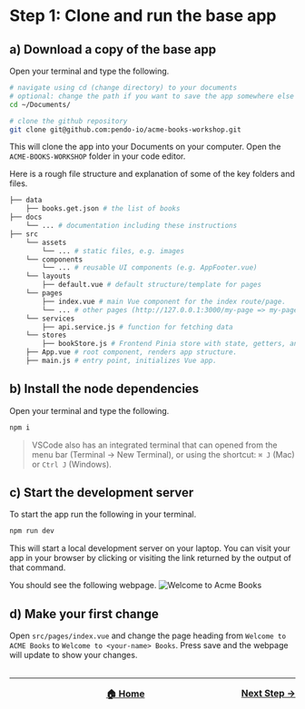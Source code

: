 # Step 1: Clone and run the base app

## a) Download a copy of the base app

Open your terminal and type the following.

```bash
# navigate using cd (change directory) to your documents
# optional: change the path if you want to save the app somewhere else
cd ~/Documents/

# clone the github repository
git clone git@github.com:pendo-io/acme-books-workshop.git
```

This will clone the app into your Documents on your computer. Open the `ACME-BOOKS-WORKSHOP` folder in your code editor.

Here is a rough file structure and explanation of some of the key folders and files.

```bash
├── data
    ├── books.get.json # the list of books
├── docs
    └── ... # documentation including these instructions
├── src
    └── assets
        └── ... # static files, e.g. images
    └── components
        └── ... # reusable UI components (e.g. AppFooter.vue)
    └── layouts
        ├── default.vue # default structure/template for pages
    └── pages
        ├── index.vue # main Vue component for the index route/page.
        └── ... # other pages (http://127.0.0.1:3000/my-page => my-page.vue)
    └── services
        ├── api.service.js # function for fetching data
    └── stores
        ├── bookStore.js # Frontend Pinia store with state, getters, and actions to store and manipulate the books data after it has been loaded from file.
    ├── App.vue # root component, renders app structure.
    ├── main.js # entry point, initializes Vue app.
```

## b) Install the node dependencies

Open your terminal and type the following.

```bash
npm i
```

> VSCode also has an integrated terminal that can opened from the menu bar (Terminal -> New Terminal), or using the shortcut: `⌘ J` (Mac) or `Ctrl J` (Windows).

## c) Start the development server

To start the app run the following in your terminal.

```bash
npm run dev
```

This will start a local development server on your laptop. You can visit your app in your browser by clicking or visiting the link returned by the output of that command.

You should see the following webpage.
![Welcome to Acme Books](./step-1.png)

## d) Make your first change

Open `src/pages/index.vue` and change the page heading from `Welcome to ACME Books` to `Welcome to <your-name> Books`. Press save and the webpage will update to show your changes.

<hr style="margin-top: 32px">
<div style="display: flex; justify-content: space-between; margin-top: 16px; font-weight: bold; font-size: 16px">
  <span></span>
  <span><a href="README.md">🏠 Home</a></span>
  <span><a href="./docs/tasks/step-2.md">Next Step →</a></span>
</div>
